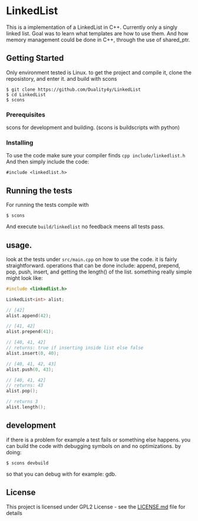 # LinkedList

This is a implementation of a LinkedList in C++.
Currently only a singly linked list.
Goal was to learn what templates are how to use them.
And how memory management could be done in C++, through the use of shared_ptr.

## Getting Started

Only environment tested is Linux.
to get the project and compile it,
clone the reposistory, and enter it.
and build with scons

```
$ git clone https://github.com/Duality4y/LinkedList
$ cd LinkedList
$ scons
```

### Prerequisites

scons for development and building.
(scons is buildscripts with python)

### Installing

To use the code make sure your compiler finds ```cpp include/linkedlist.h```
And then simply include the code:
```
#include <linkedlist.h>
```

## Running the tests

For running the tests compile with
```
$ scons
```
And execute ```build/linkedlist```
no feedback meens all tests pass.

## usage.

look at the tests under ```src/main.cpp```
on how to use the code.
it is fairly straightforward.
operations that can be done include:
append, prepend, pop, push, insert, and getting the length() of the list.
something really simple might look like:
```cpp
#include <linkedlist.h>

LinkedList<int> alist;

// [42]
alist.append(42);

// [41, 42]
alist.prepend(41);

// [40, 41, 42]
// returns: true if inserting inside list else false
alist.insert(0, 40);

// [40, 41, 42, 43]
alist.push(0, 43);

// [40, 41, 42]
// returns: 43
alist.pop();

// returns 3
alist.length();
```

## development

if there is a problem for example a test fails or something else happens.
you can build the code with debugging symbols on and no optimizations.
by doing:
```
$ scons devbuild
```
so that you can debug with for example: gdb.

## License

This project is licensed under GPL2 License - see the [LICENSE.md](LICENSE.md) file for details


